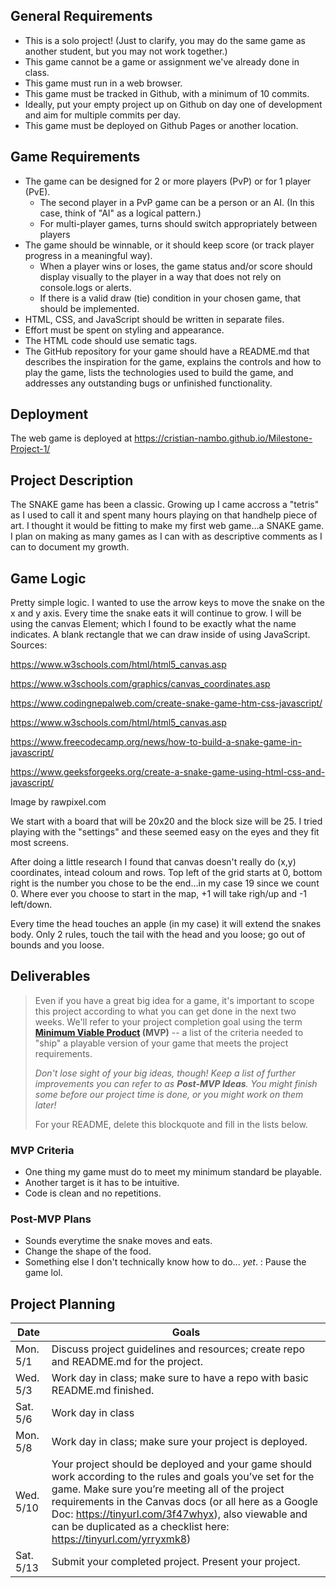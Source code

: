 

## General Requirements

- This is a solo project! (Just to clarify, you may do the same game as another student, but you may not work together.)
- This game cannot be a game or assignment we've already done in class.
- This game must run in a web browser.
- This game must be tracked in Github, with a minimum of 10 commits.
- Ideally, put your empty project up on Github on day one of development and aim for multiple commits per day.
- This game must be deployed on Github Pages or another location.



## Game Requirements

- The game can be designed for 2 or more players (PvP) or for 1 player (PvE).
  - The second player in a PvP game can be a person or an AI. (In this case, think of "AI" as a logical pattern.)
  - For multi-player games, turns should switch appropriately between players
- The game should be winnable, or it should keep score (or track player progress in a meaningful way).
  - When a player wins or loses, the game status and/or score should display visually to the player in a way that does not rely on console.logs or alerts.
  - If there is a valid draw (tie) condition in your chosen game, that should be implemented.
- HTML, CSS, and JavaScript should be written in separate files.
- Effort must be spent on styling and appearance.
- The HTML code should use sematic tags.
- The GitHub repository for your game should have a README.md that describes the inspiration for the game, explains the controls and how to play the game, lists the technologies used to build the game, and addresses any outstanding bugs or unfinished functionality.



## Deployment

The web game is deployed at https://cristian-nambo.github.io/Milestone-Project-1/


## Project Description

The SNAKE game has been a classic. Growing up I came accross a "tetris" as I used to call it and spent many hours playing on that handhelp piece of art.
I thought it would be fitting to make my first web game...a SNAKE game. I plan on making as many games as I can with as descriptive comments as I can to document my growth.


## Game Logic

Pretty simple logic. I wanted to use the arrow keys to move the snake on the x and y axis. Every time the snake eats it will continue to grow.
I will be using the canvas Element; which I found to be exactly what the name indicates. A blank rectangle that we can draw inside of using JavaScript.
Sources:

https://www.w3schools.com/html/html5_canvas.asp

https://www.w3schools.com/graphics/canvas_coordinates.asp

https://www.codingnepalweb.com/create-snake-game-htm-css-javascript/

https://www.w3schools.com/html/html5_canvas.asp

https://www.freecodecamp.org/news/how-to-build-a-snake-game-in-javascript/

https://www.geeksforgeeks.org/create-a-snake-game-using-html-css-and-javascript/

Image by rawpixel.com

We start with a board that will be 20x20 and the block size will be 25. I tried playing with the "settings" and these seemed easy on the eyes and they fit most screens.

After doing a little research I found that canvas doesn't really do (x,y) coordinates, intead coloum and rows. Top left of the grid starts at 0, bottom right is the number you chose to be the end...in my case 19 since we count 0. Where ever you choose to start in the map, +1 will take righ/up and -1 left/down.

Every time the head touches an apple (in my case) it will extend the snakes body. Only 2 rules, touch the tail with the head and you loose; go out of bounds and you loose.


## Deliverables

>Even if you have a great big idea for a game, it's important to scope this project according to what you can get done in the next two weeks. We'll refer to your project completion goal using the term **[Minimum Viable Product](https://en.wikipedia.org/wiki/Minimum_viable_product) (MVP)** -- a list of the criteria needed to "ship" a playable version of your game that meets the project requirements.
>
>*Don't lose sight of your big ideas, though! Keep a list of further improvements you can refer to as **Post-MVP Ideas**. You might finish some before our project time is done, or you might work on them later!*
>
> For your README, delete this blockquote and fill in the lists below.


### MVP Criteria

- One thing my game must do to meet my minimum standard be playable.
- Another target is it has to be intuitive.
- Code is clean and no repetitions.


### Post-MVP Plans

- Sounds everytime the snake moves and eats.
- Change the shape of the food.
- Something else I don't technically know how to do... *yet*. : Pause the game lol.


## Project Planning

| Date | Goals |
| ---- | ----- |
| Mon. 5/1 | Discuss project guidelines and resources; create repo and README.md for the project. |
| Wed. 5/3 | Work day in class; make sure to have a repo with basic README.md finished. |     
| Sat. 5/6 | Work day in class     |
| Mon. 5/8 | Work day in class; make sure your project is deployed.      |
| Wed. 5/10 | Your project should be deployed and your game should work according to the rules and goals you’ve set for the game. Make sure you’re meeting all of the project requirements in the Canvas docs (or all here as a Google Doc: https://tinyurl.com/3f47whyx), also viewable and can be duplicated as a checklist here: https://tinyurl.com/yrryxmk8)  |  
| Sat. 5/13 | Submit your completed project. Present your project. |



